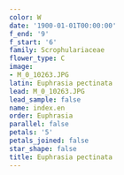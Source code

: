 ```yaml
---
color: W
date: '1900-01-01T00:00:00'
f_end: '9'
f_start: '6'
family: Scrophulariaceae
flower_type: C
image:
- M_0_10263.JPG
latin: Euphrasia pectinata
lead: M_0_10263.JPG
lead_sample: false
name: index.en
order: Euphrasia
parallel: false
petals: '5'
petals_joined: false
star_shape: false
title: Euphrasia pectinata
---
```

